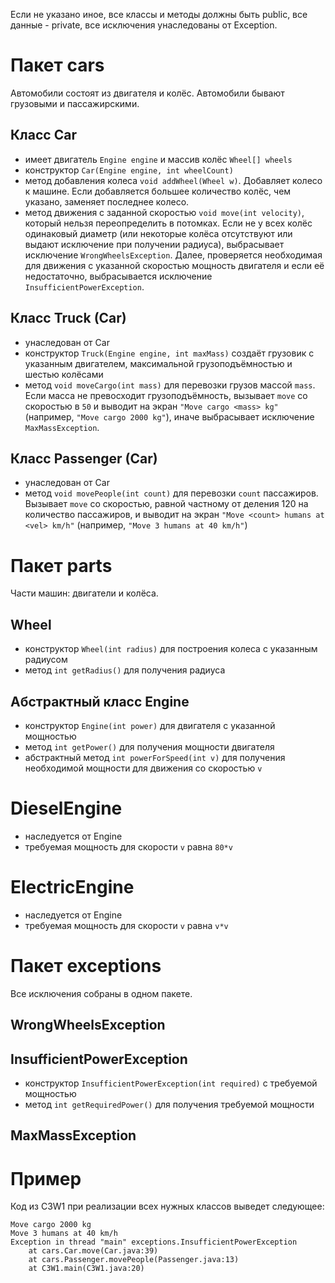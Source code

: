 
Если не указано иное, все классы и методы должны быть public, все данные - private, все исключения унаследованы от Exception. 

# Пакет cars 

Автомобили состоят из двигателя и колёс. Автомобили бывают грузовыми и пассажирскими.

## Класс Car

- имеет двигатель `Engine engine` и массив колёс `Wheel[] wheels`
- конструктор `Car(Engine engine, int wheelCount)`
- метод добавления колеса `void addWheel(Wheel w)`. Добавляет колесо к машине. Если добавляется большее количество колёс, чем указано, заменяет последнее колесо.
- метод движения с заданной скоростью `void move(int velocity)`, который нельзя переопределить в потомках. Если не у всех колёс одинаковый диаметр (или некоторые колёса отсутствуют или выдают исключение при получении радиуса), выбрасывает исключение `WrongWheelsException`. Далее, проверяется необходимая для движения с указанной скоростью мощность двигателя и если её недостаточно, выбрасывается исключение `InsufficientPowerException`.

## Класс Truck (Car)

- унаследован от Car
- конструктор `Truck(Engine engine, int maxMass)` создаёт грузовик с указанным двигателем, максимальной грузоподъёмностью и шестью колёсами
- метод `void moveCargo(int mass)` для перевозки грузов массой `mass`. Если масса не превосходит грузоподъёмность, вызывает `move` со скоростью в `50` и выводит на экран `"Move cargo <mass> kg"` (например, `"Move cargo 2000 kg"`), иначе выбрасывает исключение `MaxMassException`.

## Класс Passenger (Car)

- унаследован от Car 
- метод `void movePeople(int count)` для перевозки `count` пассажиров. Вызывает `move` со скоростью, равной частному от деления 120 на количество пассажиров, и выводит на экран `"Move <count> humans at <vel> km/h"` (например, `"Move 3 humans at 40 km/h"`)

# Пакет parts

Части машин: двигатели и колёса.

## Wheel 

- конструктор `Wheel(int radius)` для построения колеса с указанным радиусом
- метод `int getRadius()` для получения радиуса 

## Абстрактный класс Engine

- конструктор `Engine(int power)` для двигателя с указанной мощностью
- метод `int getPower()` для получения мощности двигателя
- абстрактный метод `int powerForSpeed(int v)` для получения необходимой мощности для движения со скоростью `v`

# DieselEngine 

- наследуется от Engine
- требуемая мощность для скорости `v` равна `80*v`

# ElectricEngine

- наследуется от Engine
- требуемая мощность для скорости `v` равна `v*v`

# Пакет exceptions 

Все исключения собраны в одном пакете.

## WrongWheelsException

## InsufficientPowerException
- конструктор `InsufficientPowerException(int required)` с требуемой мощностью
- метод `int getRequiredPower()` для получения требуемой мощности

## MaxMassException

# Пример

Код из C3W1 при реализации всех нужных классов выведет следующее:

```
Move cargo 2000 kg
Move 3 humans at 40 km/h
Exception in thread "main" exceptions.InsufficientPowerException
	at cars.Car.move(Car.java:39)
	at cars.Passenger.movePeople(Passenger.java:13)
	at C3W1.main(C3W1.java:20)
```
